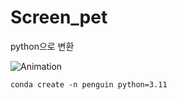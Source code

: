 # Screen_pet 
python으로 변환

![Animation](https://github.com/ldh-Hoon/screen_pet_python/assets/139981434/c701a823-9216-47e5-a885-8a9d22b1ac5a)

```
conda create -n penguin python=3.11
```
